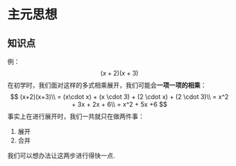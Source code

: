 # 主元思想

## 知识点



例：
$$
(x+2)(x+3)
$$
在初学时，我们面对这样的多式相乘展开，我们可能会**一项一项的相乘**：
$$
(x+2)(x+3)\\
= (x\cdot x) + (x \cdot 3) + (2 \cdot x) + (2 \cdot 3)\\
= x^2 + 3x + 2x + 6\\
= x^2 + 5x +6
$$
事实上在进行展开时，我们一共就只在做两件事：

1. 展开
2. 合并



我们可以想办法让这两步进行得快一点.

